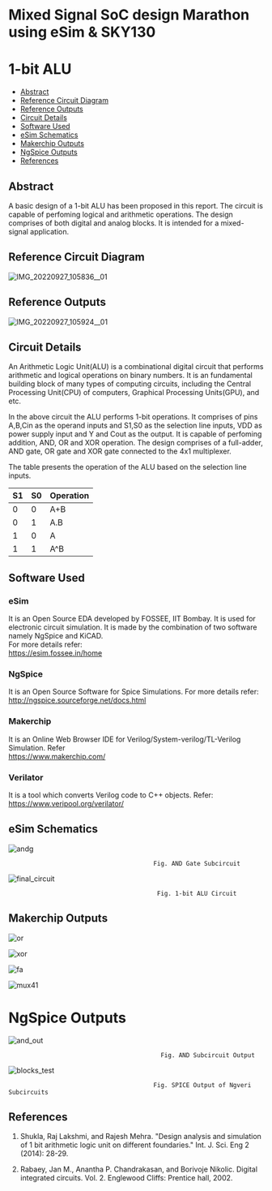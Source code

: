 # Mixed Signal SoC design Marathon using eSim & SKY130

# 1-bit ALU 

- [Abstract](#abstract)
- [Reference Circuit Diagram](#reference-circuit-diagram)
- [Reference Outputs](#reference-outputs)
- [Circuit Details](#circuit-details)
- [Software Used](#software-used)
- [eSim Schematics](#esim-schematics)
- [Makerchip Outputs](#makerchip-outputs)
- [NgSpice Outputs](#ngspice-outputs)
- [References](#references)

## Abstract
A basic design of a 1-bit ALU has been proposed in
this report. The circuit is capable of perfoming
logical and arithmetic operations. The design
comprises of both digital and analog blocks. It is
intended for a mixed-signal application.

## Reference Circuit Diagram
![IMG_20220927_105836__01](https://user-images.githubusercontent.com/64309149/194705920-53f53e00-cf06-42f7-a1e9-9219dd908e40.jpg)
## Reference Outputs
![IMG_20220927_105924__01](https://user-images.githubusercontent.com/64309149/194705970-b5934973-bdaf-4550-994a-5ca717990e7d.jpg)

## Circuit Details
An Arithmetic Logic Unit(ALU) is a combinational
digital circuit that performs arithmetic and logical
operations on binary numbers. It is an fundamental
building block of many types of computing circuits,
including the Central Processing Unit(CPU) of
computers, Graphical Processing Units(GPU), and
etc.

In the above circuit the ALU performs 1-bit
operations. It comprises of pins A,B,Cin as the
operand inputs and S1,S0 as the selection line
inputs, VDD as power supply input and Y and Cout
as the output. It is capable of perfoming addition,
AND, OR and XOR operation. The design
comprises of a full-adder, AND gate, OR gate and
XOR gate connected to the 4x1 multiplexer.

The table presents the operation of the ALU based
on the selection line inputs.

| S1 | S0 | Operation |  
|----|----|-----------|
|0   |0   |A+B |
|0   |1   |A.B |
|1   |0   |A|B |
|1   |1   |A^B |

## Software Used
### eSim
It is an Open Source EDA developed by FOSSEE, IIT Bombay. It is used for electronic circuit simulation. It is made by the combination of two software namely NgSpice and KiCAD.
</br>
For more details refer:
</br>
https://esim.fossee.in/home
### NgSpice
It is an Open Source Software for Spice Simulations. For more details refer:
</br>
http://ngspice.sourceforge.net/docs.html
### Makerchip
It is an Online Web Browser IDE for Verilog/System-verilog/TL-Verilog Simulation. Refer
</br> https://www.makerchip.com/
### Verilator
It is a tool which converts Verilog code to C++ objects. Refer:
https://www.veripool.org/verilator/

## eSim Schematics

![andg](https://user-images.githubusercontent.com/64309149/194706729-8c60f6cb-43b7-4e1b-9482-052562f8ea13.png)
                                        
                                            Fig. AND Gate Subcircuit
                                      

![final_circuit](https://user-images.githubusercontent.com/64309149/194706920-19b9d57e-f375-45f6-b93d-b9888b151fc7.png)
                                        
                                             Fig. 1-bit ALU Circuit 
## Makerchip Outputs
   
 ![or](https://user-images.githubusercontent.com/64309149/194708018-ff604ea7-b17b-449a-90cc-b0aadd316d2a.png)
 
 
 
 
 
 
 ![xor](https://user-images.githubusercontent.com/64309149/194708022-77ce6699-4e1d-469a-832a-e5044a5ef962.png)
 
 
 
 
 
 
 ![fa](https://user-images.githubusercontent.com/64309149/194707990-29a177b8-5bcb-4003-9a1b-17a96b31920f.png)
 
 
 
 
 
 
 ![mux41](https://user-images.githubusercontent.com/64309149/194708017-44d81b71-4a49-46f9-989d-bfae2b56805c.png)
 
 
 # NgSpice Outputs
  
 ![and_out](https://user-images.githubusercontent.com/64309149/194708137-4e339330-f3ab-4c13-a1a5-8badec2e3891.jpg)
 
                                              Fig. AND Subcircuit Output
 
 ![blocks_test](https://user-images.githubusercontent.com/64309149/194708167-dc99f15b-0427-4c04-8512-aba58dc19a79.png)
 
                                            Fig. SPICE Output of Ngveri Subcircuits
 

## References
 1. Shukla, Raj Lakshmi, and Rajesh Mehra. 
"Design analysis and simulation of 1 bit arithmetic 
logic unit on different foundaries." Int. J. Sci. Eng 2
(2014): 28-29. 

2. Rabaey, Jan M., Anantha P. Chandrakasan, and 
Borivoje Nikolic. Digital integrated circuits. Vol. 2. Englewood Cliffs: Prentice hall, 2002.
 
 


                                     
                                      
